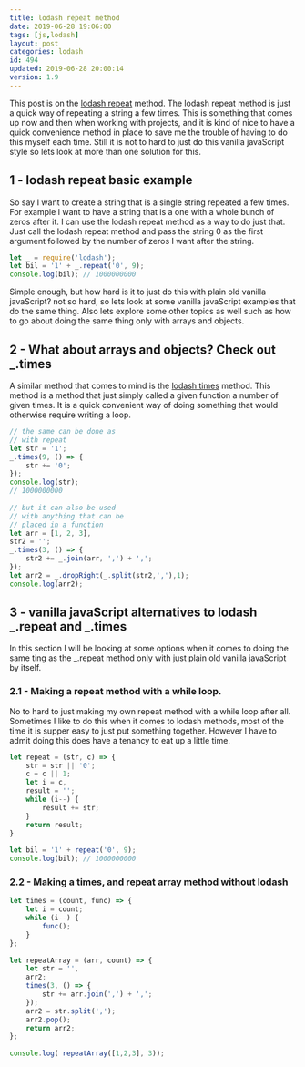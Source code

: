 ```yaml
---
title: lodash repeat method
date: 2019-06-28 19:06:00
tags: [js,lodash]
layout: post
categories: lodash
id: 494
updated: 2019-06-28 20:00:14
version: 1.9
---
```


This post is on the [lodash repeat](https://lodash.com/docs/4.17.11#repeat) method. The lodash repeat method is just a quick way of repeating a string a few times. This is something that comes up now and then when working with projects, and it is kind of nice to have a quick convenience method in place to save me the trouble of having to do this myself each time. Still it is not to hard to just do this vanilla javaScript style so lets look at more than one solution for this.

<!-- more -->

## 1 - lodash repeat basic example

So say I want to create a string that is a single string repeated a few times. For example I want to have a string that is a one with a whole bunch of zeros after it. I can use the lodash repeat method as a way to do just that. Just call the lodash repeat method and pass the string 0 as the first argument followed by the number of zeros I want after the string.

```js
let _ = require('lodash');
let bil = '1' + _.repeat('0', 9);
console.log(bil); // 1000000000
```

Simple enough, but how hard is it to just do this with plain old vanilla javaScript? not so hard, so lets look at some vanilla javaScript examples that do the same thing. Also lets explore some other topics as well such as how to go about doing the same thing only with arrays and objects.

## 2 - What about arrays and objects? Check out \_.times

A similar method that comes to mind is the [lodash times](/2017/10/11/lodash_times/) method. This method is a method that just simply called a given function a number of given times. It is a quick convenient way of doing something that would otherwise require writing a loop.

```js
// the same can be done as
// with repeat
let str = '1';
_.times(9, () => {
    str += '0';
});
console.log(str);
// 1000000000
 
// but it can also be used
// with anything that can be
// placed in a function
let arr = [1, 2, 3],
str2 = '';
_.times(3, () => {
    str2 += _.join(arr, ',') + ',';
});
let arr2 = _.dropRight(_.split(str2,','),1);
console.log(arr2);
```

## 3 - vanilla javaScript alternatives to lodash \_.repeat and \_.times

In this section I will be looking at some options when it comes to doing the same ting as the \_.repeat method only with just plain old vanilla javaScript by itself.

### 2.1 - Making a repeat method with a while loop.

No to hard to just making my own repeat method with a while loop after all. Sometimes I like to do this when it comes to lodash methods, most of the time it is supper easy to just put something together. However I have to admit doing this does have a tenancy to eat up a little time.

```js
let repeat = (str, c) => {
    str = str || '0';
    c = c || 1;
    let i = c,
    result = '';
    while (i--) {
        result += str;
    }
    return result;
}
 
let bil = '1' + repeat('0', 9);
console.log(bil); // 1000000000
```

### 2.2 - Making a times, and repeat array method without lodash

```js
let times = (count, func) => {
    let i = count;
    while (i--) {
        func();
    }
};
 
let repeatArray = (arr, count) => {
    let str = '',
    arr2;
    times(3, () => {
        str += arr.join(',') + ',';
    });
    arr2 = str.split(',');
    arr2.pop();
    return arr2;
};
 
console.log( repeatArray([1,2,3], 3));
```